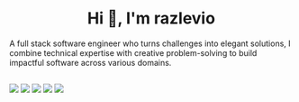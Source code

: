 <h1 align="center">Hi 👋, I'm razlevio</h1>
A full stack software engineer who turns challenges into elegant solutions, I combine technical expertise with creative problem-solving to build impactful software across various domains.

##

<a href="https://twitter.com/razlevio"><img src="https://img.icons8.com/fluent/48/000000/twitter.png"/></a>
<a href="https://www.linkedin.com/in/razlevi/"><img src="https://img.icons8.com/fluent/48/000000/linkedin.png"/></a>
<a href="mailto:razlevio.55@gmail.com"><img src="https://img.icons8.com/fluent/48/000000/gmail.png"/></a>
<a href="https://github.com/razlevio"><img src="https://img.icons8.com/fluent/48/000000/github.png"/></a>
<a href="https://razlevio.com"><img src="https://img.icons8.com/fluent/48/000000/internet.png"/></a>
